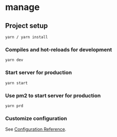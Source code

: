 # manage

## Project setup

```
yarn / yarn install
```

### Compiles and hot-reloads for development

```
yarn dev
```

### Start server for production

```
yarn start
```

### Use pm2 to start server for production

```
yarn prd
```

### Customize configuration

See [Configuration Reference](https://pm2.keymetrics.io/docs/usage/pm2-doc-single-page/).
